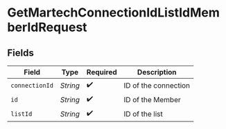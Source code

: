 # GetMartechConnectionIdListIdMemberIdRequest


## Fields

| Field                | Type                 | Required             | Description          |
| -------------------- | -------------------- | -------------------- | -------------------- |
| `connectionId`       | *String*             | :heavy_check_mark:   | ID of the connection |
| `id`                 | *String*             | :heavy_check_mark:   | ID of the Member     |
| `listId`             | *String*             | :heavy_check_mark:   | ID of the list       |